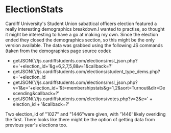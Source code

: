 # ElectionStats
Cardiff University's Student Union sabattical officers election featured a really interesting demographics breakdown.I wanted to practise, so thought it might be interesting to have a go at making my own. Since the election ended they closed the demographics section, so this might be the only version available. The data was grabbed using the following JS commands (taken from the demographics page source code):

* getJSON('//js.cardiffstudents.com/elections/msl_json.php?e='+election_id+'&g=6,2,7,5,8&v=1&callback=?'
* getJSON('//js.cardiffstudents.com/elections/student_type_dems.php?e='+election_id
* getJSON('//js.cardiffstudents.com/elections/msl_json.php?v=1&e='+election_id+'&t=membershipstats&g=1,2&sort=Turnout&dir=Descending&callback=?'
* getJSON('//js.cardiffstudents.com/elections/votes.php?v=2&e=' + election_id + '&callback=?'

Two election_id of "1027" and "1446"were given, with '1446' likely overiding the first. There looks like there might be the option of getting data from previous year's elections too.

